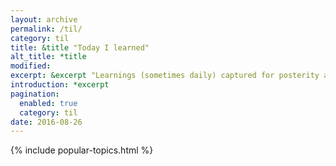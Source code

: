 ```yaml
---
layout: archive
permalink: /til/
category: til
title: &title "Today I learned"
alt_title: *title
modified:
excerpt: &excerpt "Learnings (sometimes daily) captured for posterity and educational purposes."
introduction: *excerpt
pagination: 
  enabled: true
  category: til
date: 2016-08-26
---
```


{% include popular-topics.html %}
